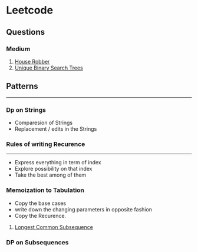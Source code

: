 # Leetcode

## Questions

### Medium
1. [ House Robber](https://leetcode.com/problems/house-robber/)
3. [Unique Binary Search Trees](https://tinyl.io/7lJU)

## Patterns
-----------------------------------------------------------------------------------------------------------------------------------------------------------------------

### Dp on Strings

* Comparesion of Strings
* Replacement / edits in the Strings

###  Rules of writing Recurence
-------------------------------------------------------------------------------------------------------------------------------
  * Express everything in term of index
  * Explore possibility on that index
  * Take the best among of them

###  Memoization to Tabulation
   * Copy the base cases
   * write down the changing parameters in opposite fashion
   * Copy the Recurence.






1. [Longest Common Subsequence](https://leetcode.com/problems/longest-common-subsequence/)


### DP on Subsequences
